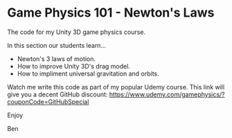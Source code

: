 # Game Physics 101 - Newton's Laws
The code for my Unity 3D game physics course.

In this section our students learn...

+ Newton's 3 laws of motion.
+ How to improve Unity 3D's drag model.
+ How to impliment universal gravitation and orbits.

Watch me write this code as part of my popular Udemy course. This link will give you a decent GitHub discount: https://www.udemy.com/gamephysics/?couponCode=GitHubSpecial

Enjoy

Ben